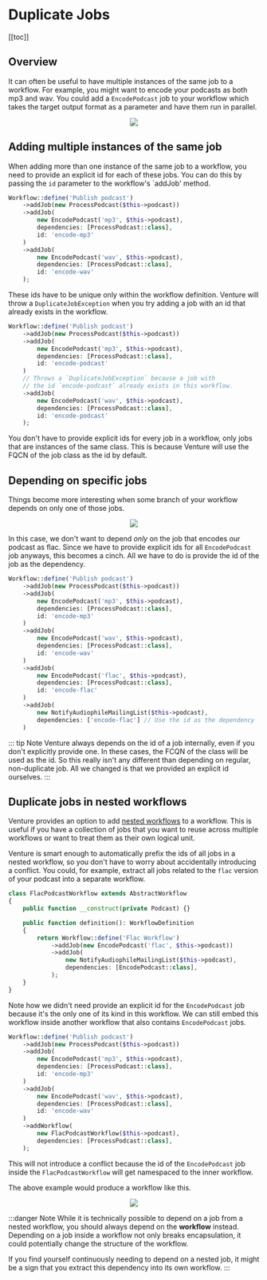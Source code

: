 # Duplicate Jobs

[[toc]]

## Overview

It can often be useful to have multiple instances of the same job to a workflow. For example, you might want to encode your podcasts as both mp3 and wav. You could add a `EncodePodcast` job to your workflow which takes the target output format as a parameter and have them run in parallel.

<div style="text-align: center;">
    <img src="/multiple-jobs.svg" />
</div>

## Adding multiple instances of the same job

When adding more than one instance of the same job to a workflow, you need to provide an explicit id for each of these jobs. You can do this by passing the `id` parameter to the workflow's `addJob' method.

```php
Workflow::define('Publish podcast')
    ->addJob(new ProcessPodcast($this->podcast))
    ->addJob(
        new EncodePodcast('mp3', $this->podcast),
        dependencies: [ProcessPodcast::class],
        id: 'encode-mp3'
    )
    ->addJob(
        new EncodePodcast('wav', $this->podcast),
        dependencies: [ProcessPodcast::class],
        id: 'encode-wav'
    );
```

These ids have to be unique only within the workflow definition. Venture will throw a `DuplicateJobException` when you try adding a job with an id that already exists in the workflow.

```php
Workflow::define('Publish podcast')
    ->addJob(new ProcessPodcast($this->podcast))
    ->addJob(
        new EncodePodcast('mp3', $this->podcast),
        dependencies: [ProcessPodcast::class],
        id: 'encode-podcast'
    )
    // Throws a `DuplicateJobException` because a job with
    // the id `encode-podcast` already exists in this workflow.
    ->addJob(
        new EncodePodcast('wav', $this->podcast),
        dependencies: [ProcessPodcast::class],
        id: 'encode-podcast'
    );
```

You don't have to provide explicit ids for every job in a workflow, only jobs that are instances of the same class. This is because Venture will use the FQCN of the job class as the id by default.

## Depending on specific jobs

Things become more interesting when some branch of your workflow depends on only one of those jobs.

<div style="text-align: center;">
    <img src="/flac-bois.svg" />
</div>

In this case, we don't want to depend _only_ on the job that encodes our podcast as flac. Since we have to provide explicit ids for all `EncodePodcast` job anyways, this becomes a cinch. All we have to do is provide the id of the job as the dependency.

```php
Workflow::define('Publish podcast')
    ->addJob(new ProcessPodcast($this->podcast))
    ->addJob(
        new EncodePodcast('mp3', $this->podcast),
        dependencies: [ProcessPodcast::class],
        id: 'encode-mp3'
    )
    ->addJob(
        new EncodePodcast('wav', $this->podcast),
        dependencies: [ProcessPodcast::class],
        id: 'encode-wav'
    )
    ->addJob(
        new EncodePodcast('flac', $this->podcast),
        dependencies: [ProcessPodcast::class],
        id: 'encode-flac'
    )
    ->addJob(
        new NotifyAudiophileMailingList($this->podcast),
        dependencies: ['encode-flac'] // Use the id as the dependency
    )
```

::: tip Note
Venture always depends on the id of a job internally, even if you don't explicitly provide one. In these cases, the FCQN of the class will be used as the id. So this really isn't any different than depending on regular, non-duplicate job. All we changed is that we provided an explicit id ourselves.
:::

## Duplicate jobs in nested workflows

Venture provides an option to add [nested workflows](/usage/nesting-workflows) to a workflow. This is useful if you have a collection of jobs that you want to reuse across multiple workflows or want to treat them as their own logical unit.

Venture is smart enough to automatically prefix the ids of all jobs in a nested workflow, so you don't have to worry about accidentally introducing a conflict. You could, for example, extract all jobs related to the `flac` version of your podcast into a separate workflow.

```php
class FlacPodcastWorkflow extends AbstractWorkflow
{
    public function __construct(private Podcast) {}

    public function definition(): WorkflowDefinition
    {
        return Workflow::define('Flac Workflow')
            ->addJob(new EncodePodcast('flac', $this->podcast))
            ->addJob(
                new NotifyAudiophileMailingList($this->podcast),
                dependencies: [EncodePodcast::class],
            );
    }
}
```

Note how we didn't need provide an explicit id for the `EncodePodcast` job because it's the only one of its kind in this workflow. We can still embed this workflow inside another workflow that also contains `EncodePodcast` jobs.

```php
Workflow::define('Publish podcast')
    ->addJob(new ProcessPodcast($this->podcast))
    ->addJob(
        new EncodePodcast('mp3', $this->podcast),
        dependencies: [ProcessPodcast::class],
        id: 'encode-mp3'
    )
    ->addJob(
        new EncodePodcast('wav', $this->podcast),
        dependencies: [ProcessPodcast::class],
        id: 'encode-wav'
    )
    ->addWorkflow(
        new FlacPodcastWorkflow($this->podcast),
        dependencies: [ProcessPodcast::class],
    );
```

This will not introduce a conflict because the id of the `EncodePodcast` job inside the `FlacPodcastWorkflow` will get namespaced to the inner workflow.

The above example would produce a workflow like this.

<div style="text-align: center;">
    <img src="/flac-bois-workflow.svg" />
</div>

:::danger Note
While it is technically possible to depend on a job from a nested workflow, you should always depend on the **workflow** instead. Depending on a job inside a workflow not only breaks encapsulation, it could potentially change the structure of the workflow.

If you find yourself continuously needing to depend on a nested job, it might be a sign that you extract this dependency into its own workflow.
:::
